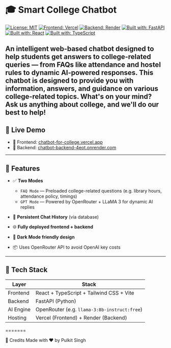 # 🎓 Smart College Chatbot
[![License: MIT](https://img.shields.io/badge/License-MIT-yellow.svg)](#license)
[![Frontend: Vercel](https://img.shields.io/badge/Frontend-Vercel-blue)](https://chatbot-for-college.vercel.app)
[![Backend: Render](https://img.shields.io/badge/Backend-Render-green)](https://chatbot-backend-4eot.onrender.com)
[![Built with: FastAPI](https://img.shields.io/badge/Built_with-FastAPI-0e83cd?logo=fastapi)](https://fastapi.tiangolo.com/)
[![Built with: React](https://img.shields.io/badge/Built_with-React-61DAFB?logo=react)](https://reactjs.org/)
[![Built with: TypeScript](https://img.shields.io/badge/TypeScript-Enabled-blue?logo=typescript)](https://www.typescriptlang.org/)

An intelligent web-based chatbot designed to help students get answers to college-related queries — from FAQs like attendance and hostel rules to dynamic AI-powered responses.
This chatbot is designed to provide you with information, answers, and guidance on various college-related topics.
What's on your mind? Ask us anything about college, and we'll do our best to help!
---

## 🚀 Live Demo

- 🔗 Frontend: [chatbot-for-college.vercel.app](https://chatbot-for-college.vercel.app)
- 🔗 Backend: [chatbot-backend-4eot.onrender.com](https://chatbot-backend-4eot.onrender.com)

---

## 🧠 Features

- ✅ **Two Modes**
  - `FAQ Mode` — Preloaded college-related questions (e.g. library hours, attendance policy, timings)
  - `GPT Mode` — Powered by OpenRouter + LLaMA 3 for dynamic AI replies

- 📝 **Persistent Chat History** (via database)
- 🌐 **Fully deployed frontend + backend**
- 🌙 **Dark Mode friendly design**
- 📦 Uses OpenRouter API to avoid OpenAI key costs

---

## 🧰 Tech Stack

| Layer     | Stack                            |
|-----------|----------------------------------|
| Frontend  | React + TypeScript + Tailwind CSS + Vite |
| Backend   | FastAPI (Python)                 |
| AI Engine | OpenRouter (e.g. `llama-3:8b-instruct:free`) |
| Hosting   | Vercel (Frontend) + Render (Backend)  |
=======

🙌 Credits
Made with ❤️ by Pulkit Singh



